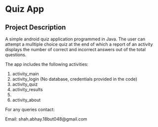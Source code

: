 # Quiz App

<h2>Project Description</h2>
<p>A simple android quiz application programmed in Java. The user can attempt a mulltiple choice quiz at the end of which a report of an activity displays the number of correct and incorrect answers out of the total questions.<p>
  
<p>The app includes the following activities:</p>
<ol>
  <li>activity_main</li>
  <li>activity_login (No database, credentials provided in the code)</li>
  <li>activity_quiz</li>
  <li>activity_results<li>
  <li>activity_about</li>
</ol>

<p>For any queries contact:</p>
<p>Email: shah.abhay.18but048@gmail.com</p>
